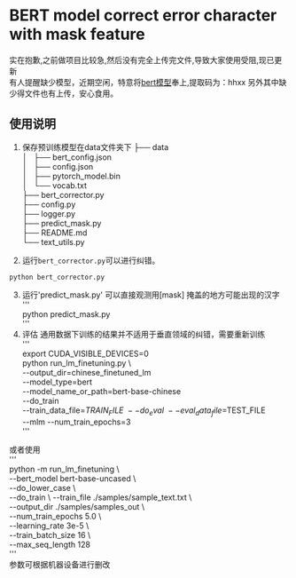 # BERT model correct error character with mask feature
实在抱歉,之前做项目比较急,然后没有完全上传完文件,导致大家使用受阻,现已更新  
有人提醒缺少模型，近期空闲，特意将[bert模型](https://pan.baidu.com/s/1VIBfl0wbOIsKaO7FAfR1Zg)奉上,提取码为：hhxx 
另外其中缺少得文件也有上传，安心食用。
## 使用说明

1. 保存预训练模型在data文件夹下
├── data  
│   ├── bert_config.json  
│   ├── config.json  
│   ├── pytorch_model.bin  
│   └── vocab.txt  
├── bert_corrector.py  
├── config.py  
├── logger.py  
├── predict_mask.py  
├── README.md  
└── text_utils.py  

2. 运行`bert_corrector.py`可以进行纠错。
```   
python bert_corrector.py   
```   
3. 运行'predict_mask.py' 可以直接观测用[mask] 掩盖的地方可能出现的汉字    
'''    
python predict_mask.py   
'''   
4. 评估
通用数据下训练的结果并不适用于垂直领域的纠错，需要重新训练  
'''   
export CUDA_VISIBLE_DEVICES=0  
python run_lm_finetuning.py \  
    --output_dir=chinese_finetuned_lm \
    --model_type=bert \
    --model_name_or_path=bert-base-chinese \
    --do_train \
    --train_data_file=$TRAIN_FILE \
    --do_eval \
    --eval_data_file=$TEST_FILE \
    --mlm
    --num_train_epochs=3  
'''   
      
或者使用  
'''   
python -m run_lm_finetuning \  
    --bert_model bert-base-uncased \  
    --do_lower_case \  
    --do_train \ 
    --train_file ./samples/sample_text.txt \  
    --output_dir ./samples/samples_out \  
    --num_train_epochs 5.0 \  
    --learning_rate 3e-5 \  
    --train_batch_size 16 \  
    --max_seq_length 128  
'''   
参数可根据机器设备进行删改 
